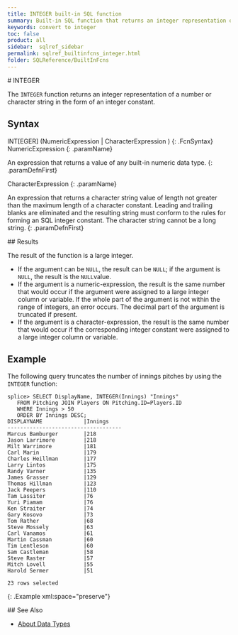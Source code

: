 ```yaml
---
title: INTEGER built-in SQL function
summary: Built-in SQL function that returns an integer representation of a value
keywords: convert to integer
toc: false
product: all
sidebar:  sqlref_sidebar
permalink: sqlref_builtinfcns_integer.html
folder: SQLReference/BuiltInFcns
---
```

<section>
<div class="TopicContent" data-swiftype-index="true" markdown="1">
# INTEGER

The `INTEGER` function returns an integer representation of a number or
character string in the form of an integer constant.

## Syntax

<div class="fcnWrapperWide" markdown="1">
    INT[EGER] (NumericExpression | CharacterExpression ) 
{: .FcnSyntax}

</div>
<div class="paramList" markdown="1">
NumericExpression
{: .paramName}

An expression that returns a value of any built-in numeric data type.
{: .paramDefnFirst}

CharacterExpression
{: .paramName}

An expression that returns a character string value of length not
greater than the maximum length of a character constant. Leading and
trailing blanks are eliminated and the resulting string must conform to
the rules for forming an SQL integer constant. The character string
cannot be a long string.
{: .paramDefnFirst}

</div>
## Results

The result of the function is a large integer.

* If the argument can be `NULL`, the result can be `NULL`; if the
  argument is `NULL`, the result is the `NULL`value.
* If the argument is a numeric-expression, the result is the same number
  that would occur if the argument were assigned to a large integer
  column or variable. If the whole part of the argument is not within
  the range of integers, an error occurs. The decimal part of the
  argument is truncated if present.
* If the argument is a character-expression, the result is the same
  number that would occur if the corresponding integer constant were
  assigned to a large integer column or variable.

## Example

The following query truncates the number of innings pitches by using the
`INTEGER` function:

<div class="preWrapper" markdown="1">
    
    splice> SELECT DisplayName, INTEGER(Innings) "Innings"
       FROM Pitching JOIN Players ON Pitching.ID=Players.ID
       WHERE Innings > 50
       ORDER BY Innings DESC;
    DISPLAYNAME             |Innings
    ------------------------------------
    Marcus Bamburger        |218
    Jason Larrimore         |218
    Milt Warrimore          |181
    Carl Marin              |179
    Charles Heillman        |177
    Larry Lintos            |175
    Randy Varner            |135
    James Grasser           |129
    Thomas Hillman          |123
    Jack Peepers            |110
    Tam Lassiter            |76
    Yuri Piamam             |76
    Ken Straiter            |74
    Gary Kosovo             |73
    Tom Rather              |68
    Steve Mossely           |63
    Carl Vanamos            |61
    Martin Cassman          |60
    Tim Lentleson           |60
    Sam Castleman           |58
    Steve Raster            |57
    Mitch Lovell            |55
    Harold Sermer           |51
    
    23 rows selected
{: .Example xml:space="preserve"}

</div>
## See Also

* [About Data Types](sqlref_datatypes_numerictypes.html)

</div>
</section>

